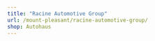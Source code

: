 ```yaml
---
title: "Racine Automotive Group"
url: /mount-pleasant/racine-automotive-group/
shop: Autohaus
---
```

